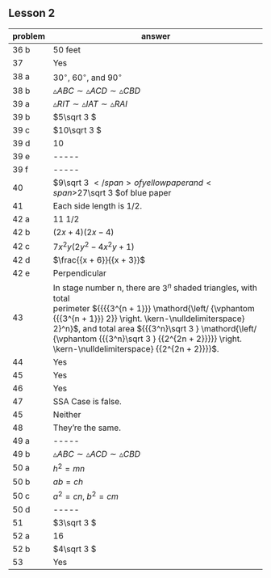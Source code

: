 
## Lesson 2 


|problem|answer|
|-------|------|
|36 b|50 feet|
|37|Yes|
|38 a|<span>${30^ \circ }$</span>, <span>${60^ \circ }$</span>, and <span>${90^ \circ }$</span>|
|38 b|<span>$\vartriangle ABC \sim \vartriangle ACD \sim \vartriangle CBD$</span>|
|39 a|<span>$\vartriangle RIT \sim \vartriangle IAT \sim \vartriangle RAI$</span>|
|39 b|<span>$5\sqrt 3 $</span>|
|39 c|<span>$10\sqrt 3 $</span>|
|39 d|10|
|39 e|-----|
|39 f|-----|
|40|<span>$9\sqrt 3 $</span> of yellow paper and <span>$27\sqrt 3 $</span>of blue paper|
|41|Each side length is 1/2.|
|42 a|11 1/2|
|42 b|<span>$(2x + 4)(2x - 4)$</span>|
|42 c|<span>$7{x^2}y(2{y^2} - 4{x^2}y + 1)$</span>|
|42 d|<span>$\frac{{x + 6}}{{x + 3}}$</span>|
|42 e|Perpendicular|
|43|In stage number n, there are <span>${3^n}$</span> shaded triangles, with total <br>perimeter <span>${{{{3^{n + 1}}} \mathord{\left/ {\vphantom {{{3^{n + 1}}} 2}} \right. \kern-\nulldelimiterspace} 2}^n}$</span>, and total area <span>${{{3^n}\sqrt 3 } \mathord{\left/ {\vphantom {{{3^n}\sqrt 3 } {{2^{2n + 2}}}}} \right. \kern-\nulldelimiterspace} {{2^{2n + 2}}}}$</span>.|
|44|Yes|
|45|Yes|
|46|Yes|
|47|SSA Case is false.|
|45|Neither|
|48|They’re the same.|
|49 a|-----|
|49 b|<span>$\vartriangle ABC \sim \vartriangle ACD \sim \vartriangle CBD$</span>|
|50 a|<span>${h^2} = mn$</span>|
|50 b|<span>$ab = ch$</span>|
|50 c|<span>${a^2} = cn$</span>, <span>${b^2} = cm$</span>|
|50 d|-----|
|51|<span>$3\sqrt 3 $</span>|
|52 a|16|
|52 b|<span>$4\sqrt 3 $</span>|
|53|Yes|
